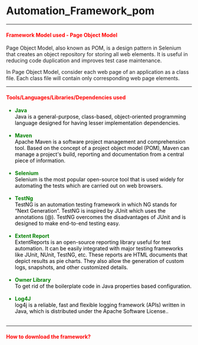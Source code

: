 # Automation_Framework_pom
<hr>

<h4 style="color:red;">Framework Model used - Page Object Model</h4>
<p>Page Object Model, also known as POM, is a design pattern in Selenium that creates an object repository for storing all web elements. It is useful in reducing code duplication and improves test case maintenance.

In Page Object Model, consider each web page of an application as a class file. Each class file will contain only corresponding web page elements.</p>
<hr>

<h4 style="color:red;">Tools/Languages/Libraries/Dependencies used</h6>
<ul >
    <li style="color:green;">
        <b>Java</b> 
        <article style="color:black;">Java is a general-purpose, class-based, object-oriented programming language designed for having lesser implementation dependencies.</article> 
    </li><br/>
    <li style="color:green;">
        <b>Maven</b> 
        <article style="color:black;">Apache Maven is a software project management and comprehension tool. Based on the concept of a project object model (POM), Maven can manage a project's build, reporting and documentation from a central piece of information.</article>
    </li><br/>
    <li style="color:green;">
        <b>Selenium</b> 
        <article style="color:black;">Selenium is the most popular open-source tool that is used widely for automating the tests which are carried out on web browsers.</article>
    </li><br/>
    <li style="color:green;">
        <b>TestNg</b> 
        <article style="color:black;">TestNG is an automation testing framework in which NG stands for “Next Generation”. TestNG is inspired by JUnit which uses the annotations (@). TestNG overcomes the disadvantages of JUnit and is designed to make end-to-end testing easy.</article>
    </li><br/>
    <li style="color:green;">
        <b>Extent Report</b> 
        <article style="color:black;">ExtentReports is an open-source reporting library useful for test automation. It can be easily integrated with major testing frameworks like JUnit, NUnit, TestNG, etc. These reports are HTML documents that depict results as pie charts. They also allow the generation of custom logs, snapshots, and other customized details.</article>
    </li><br/>
    <li style="color:green;">
        <b>Owner Library</b> 
        <article style="color:black;">To get rid of the boilerplate code in Java properties based configuration.</article>
    </li><br/>
    <li style="color:green;">
        <b>Log4J</b> 
        <article style="color:black;">log4j is a reliable, fast and flexible logging framework (APIs) written in Java, which is distributed under the Apache Software License..</article>
    </li><br/>
</ul><hr>
<h4 style="color:red;">How to download the framework?</h4>